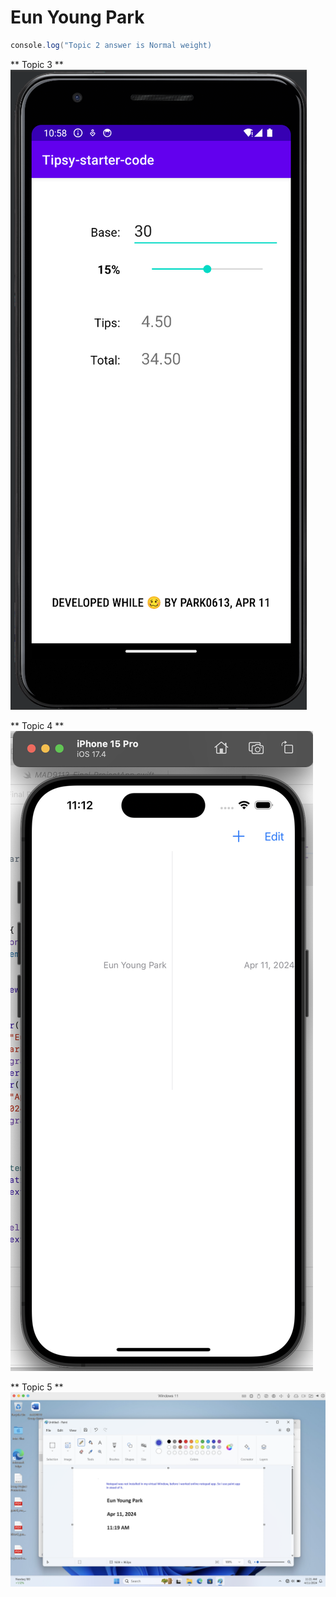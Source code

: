 # Eun Young Park
```java script
console.log("Topic 2 answer is Normal weight)
```
** Topic 3 **
![topic 3](/Topic%203.png)

** Topic 4 **
![topic 4](/Topic%204.png)

** Topic 5 **
![topic 5](/Topic%205.png)
